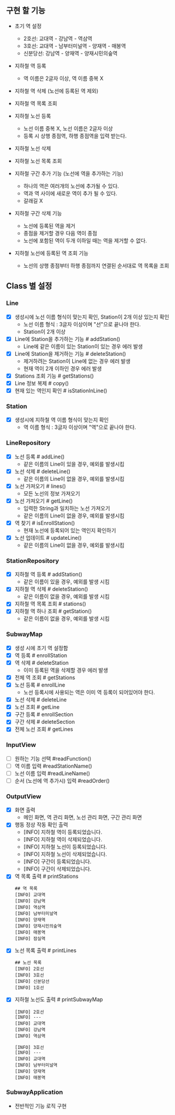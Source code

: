 ## 구현 할 기능

- 초기 역 설정
  - 2호선: 교대역 - 강남역 - 역삼역
  - 3호선: 교대역 - 남부터미널역 - 양재역 - 매봉역
  - 신분당선: 강남역 - 양재역 - 양재시민의숲역


- 지하철 역 등록
  - 역 이름은 2글자 이상, 역 이름 중복 X
- 지하철 역 삭제 (노선에 등록된 역 제외)
- 지하철 역 목록 조회


- 지하철 노선 등록
  - 노선 이름 중복 X, 노선 이름은 2글자 이상
  - 등록 시 상행 종점역, 하행 종점역을 입력 받는다.
- 지하철 노선 삭제
- 지하철 노선 목록 조회

- 지하철 구간 추가 기능 (노선에 역을 추가하는 기능)
  - 하나의 역은 여러개의 노선에 추가될 수 있다.
  - 역과 역 사이에 새로운 역이 추가 될 수 있다.
  - 갈래길 X

- 지하철 구간 삭제 기능
  - 노선에 등록된 역을 제거
  - 종점을 제거할 경우 다음 역이 종점
  - 노선에 포함된 역이 두개 이하일 때는 역을 제거할 수 없다.

- 지하철 노선에 등록된 역 조회 기능
  - 노선의 상행 종점부터 하행 종점까지 연결된 순서대로 역 목록을 조회


## Class 별 설정

### Line
- [x] 생성시에 노선 이름 형식이 맞는지 확인, Station이 2개 이상 있는지 확인
  - 노선 이름 형식 : 3글자 이상이며 "선"으로 끝나야 한다.
  - Station이 2개 이상
- [x] Line에 Station을 추가하는 기능 # addStation()
  - Line에 같은 이름이 있는 Station이 있는 경우 에러 발생
- [x] Line에 Station을 제거하는 기능 # deleteStation()
  - 제거하려는 Station이 Line에 없는 경우 에러 발생
  - 현재 역이 2개 이하인 경우 에러 발생
- [x] Stations 조회 기능 # getStations()
- [x] Line 정보 복제 # copy()
- [x] 현재 있는 역인지 확인 # isStationInLine()

### Station
- [x] 생성시에 지하철 역 이름 형식이 맞는지 확인
  - 역 이름 형식 : 3글자 이상이며 "역"으로 끝나야 한다.

### LineRepository
- [x] 노선 등록 # addLine()
  - 같은 이름의 Line이 있을 경우, 예외를 발생시킴
- [x] 노선 삭제 # deleteLine()
  - 같은 이름의 Line이 없을 경우, 예외를 발생시킴
- [x] 노선 가져오기 # lines()
  - 모든 노선의 정보 가져오기
- [x] 노선 가져오기 # getLine()
  - 입력한 String과 일치하는 노선 가져오기
  - 같은 이름의 Line이 없을 경우, 예외를 발생시킴
- [x] 역 찾기 # isEnrollStation()
  - 현재 노선에 등록되어 있는 역인지 확인하기
- [x] 노선 업데이트 # updateLine()
  - 같은 이름의 Line이 없을 경우, 예외를 발생시킴

### StationRepository
- [x] 지하철 역 등록 # addStation()
  - 같은 이름이 있을 경우, 예외를 발생 시킴
- [x] 지하철 역 삭제 # deleteStation()
  - 같은 이름이 없을 경우, 예외를 발생 시킴
- [x] 지하철 역 목록 조회 # stations()
- [x] 지하철 역 하나 조회 # getStation()
    - 같은 이름이 없을 경우, 예외를 발생 시킴

### SubwayMap
- [x] 생성 시에 초기 역 설정함
- [x] 역 등록 # enrollStation
- [x] 역 삭제 # deleteStation
  - 이미 등록된 역을 삭제할 경우 에러 발생
- [x] 전체 역 조회 # getStations
- [x] 노선 등록 # enrollLine
  - 노선 등록시에 사용되는 역은 이미 역 등록이 되어있어야 한다.
- [x] 노선 삭제 # deleteLine
- [x] 노선 조회 # getLine
- [x] 구간 등록 # enrollSection
- [x] 구간 삭제 # deleteSection
- [x] 전체 노선 조회 # getLines

### InputView
- [ ] 원하는 기능 선택 #readFunction()
- [ ] 역 이름 입력 #readStationName()
- [ ] 노선 이름 입력 #readLineName()
- [ ] 순서 (노선에 역 추가시) 입력 #readOrder()

### OutputView
- [x] 화면 출력
  - 메인 화면, 역 관리 화면, 노선 관리 화면, 구간 관리 화면
- [x] 행동 정상 작동 확인 출력
  - [INFO] 지하철 역이 등록되었습니다.
  - [INFO] 지하철 역이 삭제되었습니다.
  - [INFO] 지하철 노선이 등록되었습니다.
  - [INFO] 지하철 노선이 삭제되었습니다.
  - [INFO] 구간이 등록되었습니다.
  - [INFO] 구간이 삭제되었습니다.
- [x] 역 목록 출력 # printStations
    ```text
    ## 역 목록
    [INFO] 교대역 
    [INFO] 강남역
    [INFO] 역삼역
    [INFO] 남부터미널역
    [INFO] 양재역
    [INFO] 양재시민의숲역
    [INFO] 매봉역
    [INFO] 잠실역
    ```
- [x] 노선 목록 출력 # printLines
    ```text
    ## 노선 목록
    [INFO] 2호선
    [INFO] 3호선
    [INFO] 신분당선
    [INFO] 1호선
    ```
- [x] 지하철 노선도 출력 # printSubwayMap
    ```text
    [INFO] 2호선
    [INFO] ---
    [INFO] 교대역
    [INFO] 강남역
    [INFO] 역삼역
    
    [INFO] 3호선
    [INFO] ---
    [INFO] 교대역
    [INFO] 남부터미널역
    [INFO] 양재역
    [INFO] 매봉역
    ```

### SubwayApplication
- 전반적인 기능 로직 구현